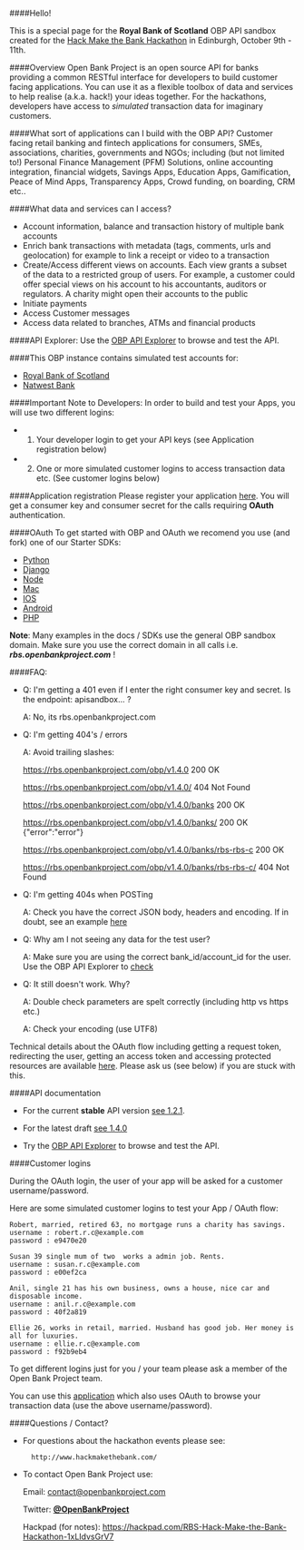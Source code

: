 ####Hello!

This is a special page for the **Royal Bank of Scotland** OBP API sandbox created for the [Hack Make the Bank Hackathon](http://www.hackmakethebank.com/hmtb/rbs1/) in Edinburgh, October 9th - 11th.  


####Overview
Open Bank Project is an open source API for banks providing a common RESTful interface for developers to build customer facing applications. You can use it as a flexible toolbox of data and services to help realise (a.k.a. hack!) your ideas together. For the hackathons, developers have access to *simulated* transaction data for imaginary customers.   

####What sort of applications can I build with the OBP API?
Customer facing retail banking and fintech applications for consumers, SMEs, associations, charities, governments and NGOs; including (but not limited to!) Personal Finance Management (PFM) Solutions, online accounting integration, financial widgets, Savings Apps, Education Apps, Gamification, Peace of Mind Apps, Transparency Apps, Crowd funding, on boarding, CRM etc.. 

####What data and services can I access?
* Account information, balance and transaction history of multiple bank accounts
* Enrich bank transactions with metadata (tags, comments, urls and geolocation) for example to link a receipt or video to a transaction
* Create/Access different views on accounts. Each view grants a subset of the data to a restricted group of users. For example, a customer could offer special views on his account to his accountants, auditors or regulators. A charity might open their accounts to the public
* Initiate payments
* Access Customer messages
* Access data related to branches, ATMs and financial products

####API Explorer:
Use the [OBP API Explorer](https://rbs-sofi.openbankproject.com/api-explorer) to browse and test the API.


####This OBP instance contains simulated test accounts for: 
* [Royal Bank of Scotland](https://rbs-sofi.openbankproject.com/api-explorer?bank_id=rbs-rbs-c)
* [Natwest Bank](https://rbs-sofi.openbankproject.com/api-explorer?bank_id=rbs-natwest-c) 



####Important Note to Developers:
In order to build and test your Apps, you will use two different logins:

* 1) Your developer login to get your API keys (see Application registration below)
* 2) One or more simulated customer logins to access transaction data etc. (See customer logins below)


####Application registration 
Please register your application [here](https://rbs.openbankproject.com/consumer-registration). You will get a consumer key and consumer secret for the calls requiring **OAuth** authentication.


####OAuth
To get started with OBP and OAuth we recomend you use (and fork) one of our Starter SDKs:

* [Python](https://github.com/OpenBankProject/Hello-OBP-OAuth1.0a-Python)
* [Django](https://github.com/OpenBankProject/Hello-OBP-OAuth1.0a-Django)
* [Node](https://github.com/OpenBankProject/Hello-OBP-OAuth1.0a-Node)
* [Mac](https://github.com/OpenBankProject/Hello-OBP-OAuth1.0a-Mac)
* [IOS](https://github.com/OpenBankProject/Hello-OBP-OAuth1.0a-IOS)
* [Android](https://github.com/OpenBankProject/Hello-OBP-OAuth1.0a-Android)
* [PHP](https://github.com/solonas/OBP-PHP-HelloWorld)
 
**Note**: Many examples in the docs / SDKs use the general OBP sandbox domain. Make sure you use the correct domain in all calls i.e. ***rbs.openbankproject.com*** !

####FAQ:

*   Q: I'm getting a 401 even if I enter the right consumer key and secret. Is the endpoint: apisandbox...  ?

    A: No, its rbs.openbankproject.com

*   Q: I'm getting 404's / errors

    A: Avoid trailing slashes:

    https://rbs.openbankproject.com/obp/v1.4.0
    200 OK

    https://rbs.openbankproject.com/obp/v1.4.0/
    404 Not Found

    https://rbs.openbankproject.com/obp/v1.4.0/banks
    200 OK

    https://rbs.openbankproject.com/obp/v1.4.0/banks/
    200 OK {"error":"error"}

    https://rbs.openbankproject.com/obp/v1.4.0/banks/rbs-rbs-c
    200 OK

    https://rbs.openbankproject.com/obp/v1.4.0/banks/rbs-rbs-c/
    404 Not Found

*   Q: I'm getting 404s when POSTing

    A: Check you have the correct JSON body, headers and encoding. If in doubt, see an example [here](https://github.com/OpenBankProject/Hello-OBP-OAuth1.0a-Python/blob/master/hello_payments.py) 

*   Q: Why am I not seeing any data for the test user?

    A: Make sure you are using the correct bank_id/account_id for the user. Use the OBP API Explorer to [check](https://rbs-sofi.openbankproject.com/api-explorer)

*   Q: It still doesn't work. Why?

    A: Double check parameters are spelt correctly (including http vs https etc.)

    A: Check your encoding (use UTF8)

 

Technical details about the OAuth flow including getting a request token, redirecting the user, getting an access token and accessing protected resources are available [here](https://github.com/OpenBankProject/OBP-API/wiki/OAuth-1.0-Server). Please ask us (see below) if you are stuck with this.


####API documentation
* For the current **stable** API version [see 1.2.1](https://github.com/OpenBankProject/OBP-API/wiki/REST-API-V1.2.1). 

* For the latest draft [see 1.4.0](https://github.com/OpenBankProject/OBP-API/wiki/REST-API-V1.4.0)


* Try the [OBP API Explorer](https://rbs-sofi.openbankproject.com/api-explorer) to browse and test the API.


####Customer logins

During the OAuth login, the user of your app will be asked for a customer username/password.

Here are some simulated customer logins to test your App / OAuth flow:


    Robert, married, retired 63, no mortgage runs a charity has savings.
    username : robert.r.c@example.com
    password : e9470e20

    Susan 39 single mum of two  works a admin job. Rents. 
    username : susan.r.c@example.com
    password : e00ef2ca

    Anil, single 21 has his own business, owns a house, nice car and disposable income.
    username : anil.r.c@example.com
    password : 40f2a819

    Ellie 26, works in retail, married. Husband has good job. Her money is all for luxuries.
    username : ellie.r.c@example.com
    password : f92b9eb4



To get different logins just for you / your team please ask a member of the Open Bank Project team. 

You can use this [application](https://rbs-sofi.openbankproject.com) which also uses OAuth to browse your transaction data (use the above username/password).

####Questions / Contact?
* For questions about the hackathon events please see:
 
 		http://www.hackmakethebank.com/

* To contact Open Bank Project use:

    Email: contact@openbankproject.com 
 		
    Twitter: **[@OpenBankProject](https://twitter.com/openbankproject)**

    Hackpad (for notes): https://hackpad.com/RBS-Hack-Make-the-Bank-Hackathon-1xLIdvsGrV7 

 